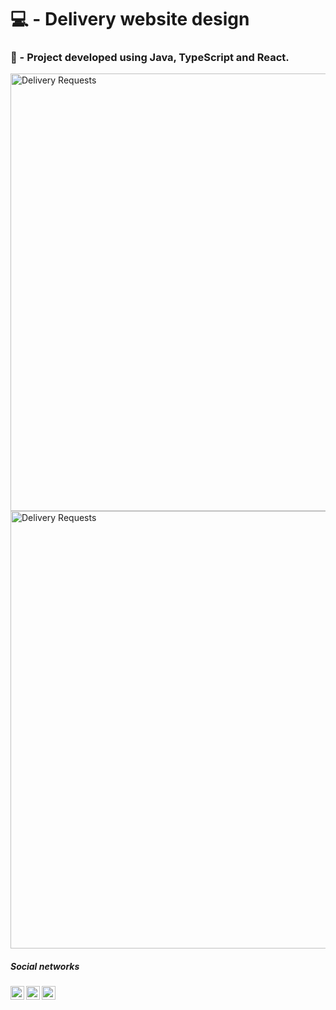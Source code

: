 # 💻 - Delivery website design
 ### 📝 - Project developed using Java, TypeScript and React.

<a href="https://matheusgonzaga-sds2.netlify.app/">
  <img align=""left" alt="Delivery Requests" width="700px" src="https://user-images.githubusercontent.com/56082460/107785685-a689c480-6d2b-11eb-8303-5f02f3115918.png" />
                                                                                                                                </a> <br />
                                                                                      
<a href="https://matheusgonzaga-sds2.netlify.app/orders">
  <img align=""left" alt="Delivery Requests" width="700px" src="https://user-images.githubusercontent.com/56082460/107785805-ccaf6480-6d2b-11eb-8908-befa9fee0a7e.png" />
                                                                                                                                </a>   <br />
 
 
 ##### Social networks 

<a href="https://www.instagram.com/matheusgonzaaga/">
  <img align=""left" alt="Matheus Instagram" width="22px" src="https://cdn.jsdelivr.net/npm/simple-icons@v3/icons/instagram.svg" />
                                                                                                                                </a>
    <a href="https://twitter.com/borrachaum">
  <img align="left" alt="Matheus Twitter" width="22px" src="https://cdn.jsdelivr.net/npm/simple-icons@v3/icons/twitter.svg" />
                                                                                                                           </a>
  <a href="https://www.linkedin.com/in/matheus-gonzaga-a7aa5a1b5/">
  <img align="left" alt="Matheus Linkedin" width="22px" src="https://user-images.githubusercontent.com/56082460/107787400-cb7f3700-6d2d-11eb-803f-5cfae3171964.png" />
                                                                                                                           </a>                                                                                                                          
                       
                                                                                                                                
                       


